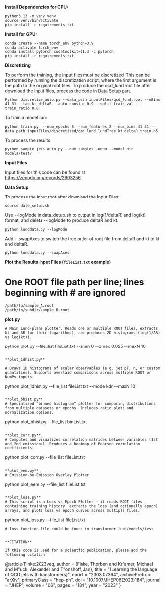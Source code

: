 **Install Dependencies for CPU:**
```
python3.13 -m venv venv
source venv/bin/activate
pip install -r requirements.txt
```

**Install for GPU:**

```
conda create --name torch_env python=3.9
conda activate torch_env
conda install pytorch cudatoolkit=11.3 -c pytorch
pip install -r requirements.txt
```

**Discretizing**

To perform the training, the input files must be discretized. 
This can be performed by running the discretization script, where the first argument is the path to the original root files.
To produce the qcd_lund.root file after download the Input files, process the code in Data Setup part.

```
Python discretize_auto.py --data_path inputFiles/qcd_lund.root --nBins 41 31 --tag kt_deltaR --auto_const_q 0.9 --split_train_val --train_ratio 0.8

```



To train a model run:
```
python train.py  --num_epochs 5 --num_features 2 --num_bins 41 31 --data_path inputFiles/discretized/qcd_lund_lundTree_kt_deltaR_train.h5
```

To process the results:

```
python sample_jets_auto.py --num_samples 10000 --model_dir models/test/
```


**Input Files**


Input files for this code can be found at https://zenodo.org/records/2603256


**Data Setup**


To process the input root after download the Input Files:
```
source date_setup.sh
```

Use --logMode in data_detup.sh to output in log(1/deltaR) and log(kt) format, and deleta --logMode to produce deltaR and kt.
```
python lunddata.py --logMode
```

Add --swapAxes to switch the tree order of root file from deltaR and kt to kt and deltaR.
```
python lunddata.py --swapAxes
```

**Plot the Results**
**Input Files (`fileList.txt` example)**
# One ROOT file path per line; lines beginning with # are ignored
```
/path/to/sample_A.root
/path/to/subdir/sample_B.root
```

**plot.py**
```
# Main Lund-plane plotter. Reads one or multiple ROOT files, extracts kt and ΔR (or their logarithms), and produces 2D histograms (log(1/ΔR) vs log(kt)).
```
python plot.py --file_list fileList.txt --zmin 0 --zmax 0.025 --maxN 10
```

**plot_1dhist.py**

# Draws 1D histograms of scalar observables (e.g. jet pT, η, or custom quantities). Supports overlaid comparisons across multiple ROOT or NumPy inputs.
```
python plot_1dhist.py --file_list fileList.txt --mode kdr --maxN 10
```

**plot_bhist.py**
# Specialized “binned histogram” plotter for comparing distributions from multiple datasets or epochs. Includes ratio plots and normalization options.
```
python plot_bhist.py --file_list binList.txt
```

**plot_corr.py**
# Computes and visualizes correlation matrices between variables (1st and 2nd emissions). Produces a heatmap of Pearson correlation coefficients.
```
python plot_corr.py --file_list fileList.txt
```

**plot_eem.py**
# Emission-by-Emission Overlay Plotter
```
python plot_eem.py --file_list fileList.txt
```

**plot_loss.py**
# This script is a Loss vs Epoch Plotter — it reads ROOT files containing training history, extracts the loss (and optionally epoch) arrays, and plots loss vs epoch curves across multiple files.
```
python plot_loss.py --file_list fileList.txt
```
# loss function file could be found in transformer-lund/models/test


**CITATION**

If this code is used for a scientfic publication, please add the following citation
```
@article{Finke:2023veq,
    author = {Finke, Thorben and Kr\"amer, Michael and M\"uck, Alexander and T\"onshoff, Jan},
    title = "{Learning the language of QCD jets with transformers}",
    eprint = "2303.07364",
    archivePrefix = "arXiv",
    primaryClass = "hep-ph",
    doi = "10.1007/JHEP06(2023)184",
    journal = "JHEP",
    volume = "06",
    pages = "184",
    year = "2023"
}
```
